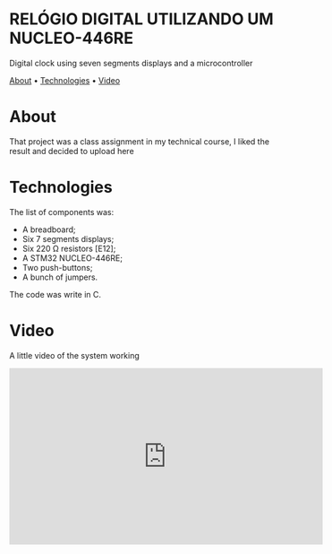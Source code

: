 <h1>RELÓGIO DIGITAL UTILIZANDO UM NUCLEO-446RE</h1>

<p>Digital clock using seven segments displays and a microcontroller</p>

<p><a href="#about">About</a> •
<a href="#about">Technologies</a> • 
<a href="#video">Video</a> </p>


# About
<p>That project was a class assignment in my technical course, I liked the result and decided to upload here</p>

# Technologies
<p>The list of components was:
<ul>
<li>A breadboard;</li>
<li>Six 7 segments displays;</li>
<li>Six 220 &Omega; resistors [E12];</li>
<li>A STM32 NUCLEO-446RE;</li>
<li>Two push-buttons;</li>
<li>A bunch of jumpers.</li>
</ul>
The code was write in C.
</p>

# Video
<p>A little video of the system working
</p>
<iframe width="560" height="315" src="https://www.youtube.com/embed/WR9fDmU7nZ0" title="YouTube video player" frameborder="0" allow="accelerometer; autoplay; clipboard-write; encrypted-media; gyroscope; picture-in-picture" allowfullscreen></iframe>
